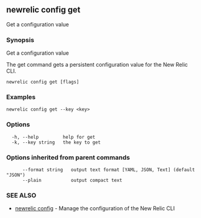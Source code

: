 ## newrelic config get

Get a configuration value

### Synopsis

Get a configuration value

The get command gets a persistent configuration value for the New Relic CLI.


```
newrelic config get [flags]
```

### Examples

```
newrelic config get --key <key>
```

### Options

```
  -h, --help         help for get
  -k, --key string   the key to get
```

### Options inherited from parent commands

```
      --format string   output text format [YAML, JSON, Text] (default "JSON")
      --plain           output compact text
```

### SEE ALSO

* [newrelic config](newrelic_config.md)	 - Manage the configuration of the New Relic CLI

